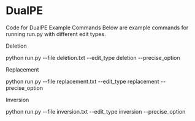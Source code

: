 # DualPE
Code for DualPE
Example Commands
Below are example commands for running run.py with different edit types.

Deletion

python run.py --file deletion.txt --edit_type deletion --precise_option

Replacement
   
python run.py --file replacement.txt --edit_type replacement --precise_option

Inversion
   
python run.py --file inversion.txt --edit_type inversion --precise_option
